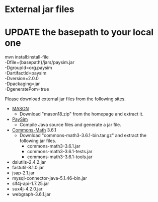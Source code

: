 # External jar files

# UPDATE the basepath to your local one

mvn install:install-file  \
 -Dfile={basepath}/jars/paysim.jar \
 -DgroupId=org.paysim \
 -DartifactId=paysim \
 -Dversion=2.0.0 \
 -Dpackaging=jar \
 -DgeneratePom=true




Please download external jar files from the following sites.

- [MASON](https://cs.gmu.edu/~eclab/projects/mason/)
  - Download "mason18.zip" from the homepage and extract it.
- [PaySim](https://github.com/EdgarLopezPhD/PaySim)
  - Compile Java source files and generate a jar file.
- [Commons-Math](http://commons.apache.org/proper/commons-math/download_math.cgi) 3.6.1
  - Download "commons-math3-3.6.1-bin.tar.gz" and extract the following jar files.
    - commons-math3-3.6.1.jar
    - commons-math3-3.6.1-tests.jar
    - commons-math3-3.6.1-tools.jar
- dsiutils-2.4.2.jar
- fastutil-8.1.0.jar
- jsap-2.1.jar
- mysql-connector-java-5.1.46-bin.jar
- slf4j-api-1.7.25.jar
- sux4j-4.2.0.jar
- webgraph-3.6.1.jar

